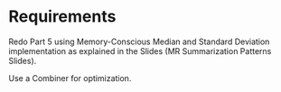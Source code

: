 # Requirements

Redo Part 5 using Memory-Conscious Median and Standard Deviation implementation as explained in the Slides (MR Summarization Patterns Slides).

Use a Combiner for optimization.


